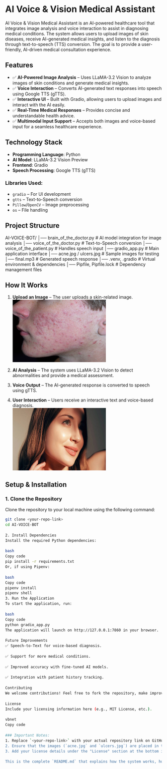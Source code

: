 # AI Voice & Vision Medical Assistant

AI Voice & Vision Medical Assistant is an AI-powered healthcare tool that integrates image analysis and voice interaction to assist in diagnosing medical conditions. The system allows users to upload images of skin diseases, receive AI-generated medical insights, and listen to the diagnosis through text-to-speech (TTS) conversion. The goal is to provide a user-friendly, AI-driven medical consultation experience.

## Features

- ✅ **AI-Powered Image Analysis** – Uses LLaMA-3.2 Vision to analyze images of skin conditions and generate medical insights.
- ✅ **Voice Interaction** – Converts AI-generated text responses into speech using Google TTS (gTTS).
- ✅ **Interactive UI** – Built with Gradio, allowing users to upload images and interact with the AI easily.
- ✅ **Real-Time Medical Responses** – Provides concise and understandable health advice.
- ✅ **Multimodal Input Support** – Accepts both images and voice-based input for a seamless healthcare experience.

## Technology Stack

- **Programming Language**: Python
- **AI Model**: LLaMA-3.2 Vision Preview
- **Frontend**: Gradio
- **Speech Processing**: Google TTS (gTTS)

### Libraries Used:
- `gradio` – For UI development
- `gtts` – Text-to-Speech conversion
- `Pillow`/`OpenCV` – Image preprocessing
- `os` – File handling

## Project Structure

AI-VOICE-BOT/ │── brain_of_the_doctor.py # AI model integration for image analysis
│── voice_of_the_doctor.py # Text-to-Speech conversion
│── voice_of_the_patient.py # Handles speech input
│── gradio_app.py # Main application interface
│── acne.jpg / ulcers.jpg # Sample images for testing
│── final.mp3 # Generated speech response
│── .venv, .gradio # Virtual environment & dependencies
│── Pipfile, Pipfile.lock # Dependency management files


## How It Works

1. **Upload an Image** – The user uploads a skin-related image.  
   <img src="https://github.com/ShreeshaGM/ai-voice-and-vision-for-disease-detection-/blob/main/AI-Voice-BOT/acne.jpg" width="300" height="200" />

2. **AI Analysis** – The system uses LLaMA-3.2 Vision to detect abnormalities and provide a medical assessment.

3. **Voice Output** – The AI-generated response is converted to speech using gTTS.

4. **User Interaction** – Users receive an interactive text and voice-based diagnosis.  
   <img src="https://github.com/ShreeshaGM/ai-voice-and-vision-for-disease-detection-/blob/main/AI-Voice-BOT/clear%20skin.jpg" width="300" height="200" />

## Setup & Installation

### 1. Clone the Repository

Clone the repository to your local machine using the following command:

```bash
git clone <your-repo-link>
cd AI-VOICE-BOT

2. Install Dependencies
Install the required Python dependencies:

bash
Copy code
pip install -r requirements.txt
Or, if using Pipenv:

bash
Copy code
pipenv install
pipenv shell
3. Run the Application
To start the application, run:

bash
Copy code
python gradio_app.py
The application will launch on http://127.0.0.1:7860 in your browser.

Future Improvements
✅ Speech-to-Text for voice-based diagnosis.

✅ Support for more medical conditions.

✅ Improved accuracy with fine-tuned AI models.

✅ Integration with patient history tracking.

Contributing
We welcome contributions! Feel free to fork the repository, make improvements, and submit a pull request.

License
Include your licensing information here (e.g., MIT License, etc.).

vbnet
Copy code

### Important Notes:
1. Replace `<your-repo-link>` with your actual repository link on GitHub or wherever you're hosting your project.
2. Ensure that the images (`acne.jpg` and `ulcers.jpg`) are placed in the repository where they are referenced, or update the image paths if they are located elsewhere.
3. Add your license details under the "License" section at the bottom if you have a specific license (e.g., MIT License, Apache 2.0, etc.).

This is the complete `README.md` that explains how the system works, how to set it up, and includes sections for contributions, future improvements, and more. Let me know if you need further adjustments!
